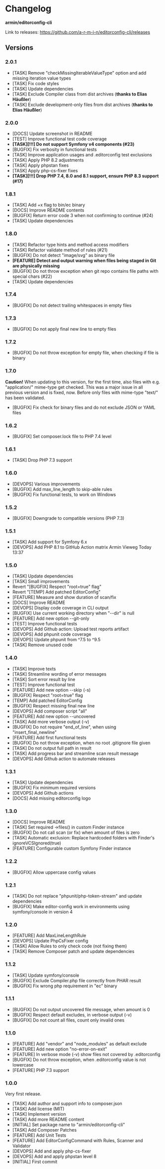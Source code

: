 # Changelog

**armin/editorconfig-cli**

Link to releases: https://github.com/a-r-m-i-n/editorconfig-cli/releases


## Versions

### 2.0.1

- [TASK] Remove "checkMissingIterableValueType" option and add missing iteration value types
- [TASK] Fix code styles
- [TASK] Update dependencies
- [TASK] Exclude Compiler class from dist archives (**thanks to Elias Häußler**)
- [TASK] Exclude development-only files from dist archives (**thanks to Elias Häußler**)

### 2.0.0

- [DOCS] Update screenshot in README
- [TEST] Improve functional test code coverage
- **[TASK][!!!] Do not support Symfony v4 components (#23)**
- [BUGFIX] Fix verbosity in functional tests
- [TASK] Improve application usages and .editorconfig test exclusions
- [TASK] Apply PHP 8.2 adjustments
- [TASK] Apply phpstan fixes
- [TASK] Apply php-cs-fixer fixes
- **[TASK][!!!] Drop PHP 7.4, 8.0 and 8.1 support, ensure PHP 8.3 support (#17)**

### 1.8.1

- [TASK] Add +x flag to bin/ec binary
- [DOCS] Improve README contents
- [BUGFIX] Return error code 3 when not confirming to continue (#24)
- [TASK] Update dependencies

### 1.8.0

- [TASK] Refactor type hints and method access modifiers
- [TASK] Refactor validate method of rules (#21)
- [BUGFIX] Do not detect "image/svg" as binary file
- **[FEATURE] Detect and output warning when files being staged in Git are physically missing**
- [BUGFIX] Do not throw exception when git repo contains file paths with special chars (#22)
- [TASK] Update dependencies

### 1.7.4

- [BUGFIX] Do not detect trailing whitespaces in empty files

### 1.7.3

- [BUGFIX] Do not apply final new line to empty files

### 1.7.2

- [BUGFIX] Do not throw exception for empty file, when checking if file is binary

### 1.7.0

**Caution!** When updating to this version, for the first time, also files with e.g. "application/" mime-type get checked.
This was a major issue in all previous version and is fixed, now. Before only files with mime-type "text/" has been validated.

- [BUGFIX] Fix check for binary files and do not exclude JSON or YAML files

### 1.6.2

- [BUGFIX] Set composer.lock file to PHP 7.4 level

### 1.6.1

- [TASK] Drop PHP 7.3 support

### 1.6.0

- [DEVOPS] Various improvements
- [BUGFIX] Add max_line_length to skip-able rules
- [BUGFIX] Fix functional tests, to work on Windows

### 1.5.2

- [BUGFIX] Downgrade to compatible versions (PHP 7.3)

### 1.5.1

- [TASK] Add support for Symfony 6.x
- [DEVOPS] Add PHP 8.1 to GitHub Action matrix Armin Vieweg Today 13:37

### 1.5.0

- [TASK] Update dependencies
- [TASK] Small improvements
- Revert "[BUGFIX] Respect "root=true" flag"
- Revert "[TEMP] Add patched EditorConfig"
- [FEATURE] Measure and show duration of scan/fix
- [DOCS] Improve README
- [DEVOPS] Display code coverage in CLI output
- [BUGFIX] Use current working directory when "--dir" is null
- [FEATURE] Add new option --git-only
- [TEST] Improve functional tests
- [DEVOPS] Add Github action: Upload test reports artifact
- [DEVOPS] Add phpunit code coverage
- [DEVOPS] Update phpunit from ^7.5 to ^9.5
- [TASK] Remove unused code


### 1.4.0

- [TASK] Improve texts
- [TASK] Streamline wording of error messages
- [TASK] Sort error result by line
- [TEST] Improve functional test
- [FEATURE] Add new option --skip (-s)
- [BUGFIX] Respect "root=true" flag
- [TEMP] Add patched EditorConfig
- [BUGFIX] Respect missing final new line
- [DEVOPS] Add composer script "all"
- [FEATURE] Add new option --uncovered
- [TASK] Add more verbose output (-v)
- [BUGFIX] Do not require "end_of_line", when using "insert_final_newline"
- [FEATURE] Add first functional tests
- [BUGFIX] Do not throw exception, when no root .gitignore file given
- [TASK] Do not output full path in result
- [TASK] Add progress bar and streamline scan result message
- [DEVOPS] Add Github action to automate releases


### 1.3.1

- [TASK] Update dependencies
- [BUGFIX] Fix minimum required versions
- [DEVOPS] Add Github actions
- [DOCS] Add missing editorconfig logo


### 1.3.0

- [DOCS] Improve README
- [TASK] Set required ->files() in custom Finder instance
- [BUGFIX] Do not call scan (or fix) when amount of files is zero
- [TASK] Automatic exclusion: Replace hardcoded folders with Finder's ignoreVCSIgnored(true)
- [FEATURE] Configurable custom Symfony Finder instance


### 1.2.2

- [BUGFIX] Allow uppercase config values


### 1.2.1

- [TASK] Do not replace "phpunit/php-token-stream" and update dependencies
- [BUGFIX] Make editor-config work in environments using symfony/console in version 4


### 1.2.0

- [FEATURE] Add MaxLineLengthRule
- [DEVOPS] Update PhpCsFixer config
- [TASK] Allow Rules to only check code (not fixing them)
- [TASK] Remove Composer patch and update dependencies


### 1.1.2

- [TASK] Update symfony/console
- [BUGFIX] Exclude Compiler.php file correctly from PHAR result
- [BUGFIX] Fix wrong php requirement in "ec" binary


### 1.1.1

- [BUGFIX] Do not output uncovered file message, when amount is 0
- [BUGFIX] Respect default excludes, in verbose output (-v)
- [BUGFIX] Do not count all files, count only invalid ones


### 1.1.0

- [FEATURE] Add "vendor" and "node_modules" as default exclude
- [FEATURE] Add new option "no-error-on-exit"
- [FEATURE] In verbose mode (-v) show files not covered by .editorconfig
- [BUGFIX] Do not throw exception, when .editorconfig value is not lowercase
- [FEATURE] PHP 7.3 support


### 1.0.0

Very first release.

- [TASK] Add author and support info to composer.json
- [TASK] Add license (MIT)
- [TASK] Implement version
- [TASK] Add more README content
- [INITIAL] Set package name to "armin/editorconfig-cli"
- [TASK] Add Composer Patches
- [FEATURE] Add Unit Tests
- [FEATURE] Add EditorConfigCommand with Rules, Scanner and Validator
- [DEVOPS] Add and apply php-cs-fixer
- [DEVOPS] Add and apply phpstan level 8
- [INITIAL] First commit
